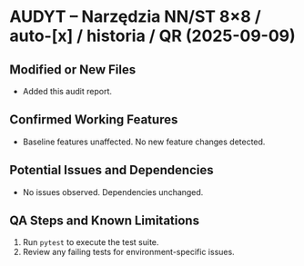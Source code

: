 # AUDYT – Narzędzia NN/ST 8×8 / auto-[x] / historia / QR (2025-09-09)

## Modified or New Files
- Added this audit report.

## Confirmed Working Features
- Baseline features unaffected. No new feature changes detected.

## Potential Issues and Dependencies
- No issues observed. Dependencies unchanged.

## QA Steps and Known Limitations
1. Run `pytest` to execute the test suite.
2. Review any failing tests for environment-specific issues.

